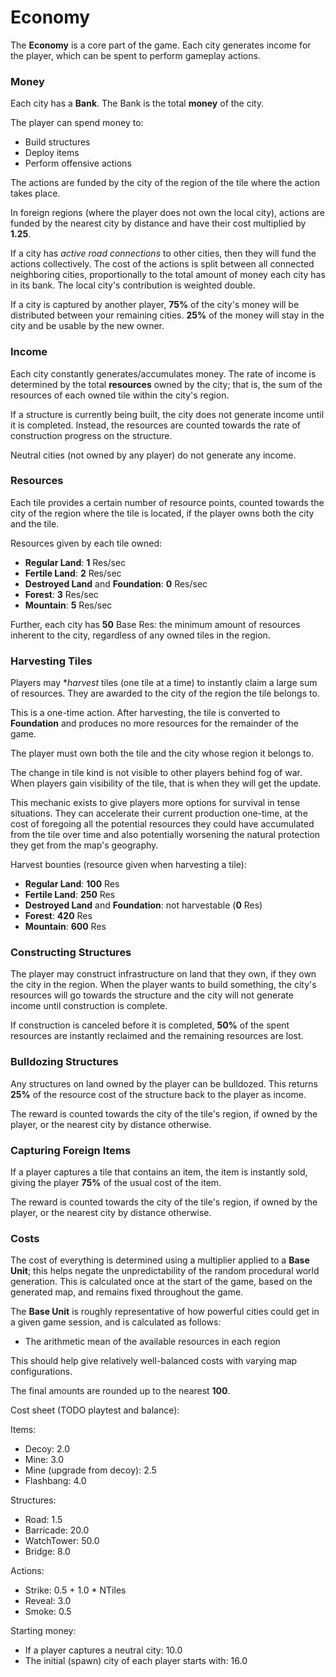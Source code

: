 # Economy

The **Economy** is a core part of the game. Each city generates income for
the player, which can be spent to perform gameplay actions.

### Money

Each city has a **Bank**. The Bank is the total **money** of the city.

The player can spend money to:
 - Build structures
 - Deploy items
 - Perform offensive actions

The actions are funded by the city of the region of the tile where the action
takes place.

In foreign regions (where the player does not own the local city), actions
are funded by the nearest city by distance and have their cost multiplied by **1.25**.

If a city has *active road connections* to other cities, then they will fund the
actions collectively. The cost of the actions is split between all connected
neighboring cities, proportionally to the total amount of money each city has in
its bank. The local city's contribution is weighted double.

If a city is captured by another player, **75%** of the city's money will be
distributed between your remaining cities. **25%** of the money will stay in the
city and be usable by the new owner.

### Income

Each city constantly generates/accumulates money. The rate of income is determined
by the total **resources** owned by the city; that is, the sum of the resources
of each owned tile within the city's region.

If a structure is currently being built, the city does not generate income until
it is completed. Instead, the resources are counted towards the rate of
construction progress on the structure.

Neutral cities (not owned by any player) do not generate any income.

### Resources

Each tile provides a certain number of resource points, counted towards the
city of the region where the tile is located, if the player owns both the
city and the tile.

Resources given by each tile owned:
 - **Regular Land**: **1** Res/sec
 - **Fertile Land**: **2** Res/sec
 - **Destroyed Land** and **Foundation**: **0** Res/sec
 - **Forest**: **3** Res/sec
 - **Mountain**: **5** Res/sec

Further, each city has **50** Base Res: the minimum amount of resources inherent
to the city, regardless of any owned tiles in the region.

### Harvesting Tiles

Players may **harvest* tiles (one tile at a time) to instantly claim a large sum
of resources. They are awarded to the city of the region the tile belongs to.

This is a one-time action. After harvesting, the tile is converted to
**Foundation** and produces no more resources for the remainder of the game.

The player must own both the tile and the city whose region it belongs to.

The change in tile kind is not visible to other players behind fog of war. When
players gain visibility of the tile, that is when they will get the update.

This mechanic exists to give players more options for survival in tense
situations. They can accelerate their current production one-time, at the cost
of foregoing all the potential resources they could have accumulated from the
tile over time and also potentially worsening the natural protection they get
from the map's geography.

Harvest bounties (resource given when harvesting a tile):
 - **Regular Land**: **100** Res
 - **Fertile Land**: **250** Res
 - **Destroyed Land** and **Foundation**: not harvestable (**0** Res)
 - **Forest**: **420** Res
 - **Mountain**: **600** Res

### Constructing Structures

The player may construct infrastructure on land that they own, if they own the
city in the region. When the player wants to build something, the city's
resources will go towards the structure and the city will not generate income
until construction is complete.

If construction is canceled before it is completed, **50%** of the spent
resources are instantly reclaimed and the remaining resources are lost.

### Bulldozing Structures

Any structures on land owned by the player can be bulldozed. This returns
**25%** of the resource cost of the structure back to the player as income.

The reward is counted towards the city of the tile's region, if owned by the
player, or the nearest city by distance otherwise.

### Capturing Foreign Items

If a player captures a tile that contains an item, the item is instantly sold,
giving the player **75%** of the usual cost of the item.

The reward is counted towards the city of the tile's region, if owned by the
player, or the nearest city by distance otherwise.

### Costs

The cost of everything is determined using a multiplier applied to a **Base
Unit**; this helps negate the unpredictability of the random procedural world
generation. This is calculated once at the start of the game, based on the
generated map, and remains fixed throughout the game.

The **Base Unit** is roughly representative of how powerful cities could
get in a given game session, and is calculated as follows:
 - The arithmetic mean of the available resources in each region

This should help give relatively well-balanced costs with varying map configurations.

The final amounts are rounded up to the nearest **100**.

Cost sheet (TODO playtest and balance):

Items:
 - Decoy: 2.0
 - Mine: 3.0
 - Mine (upgrade from decoy): 2.5
 - Flashbang: 4.0

Structures:
 - Road: 1.5
 - Barricade: 20.0
 - WatchTower: 50.0
 - Bridge: 8.0

Actions:
 - Strike: 0.5 + 1.0 * NTiles
 - Reveal: 3.0
 - Smoke: 0.5

Starting money:
 - If a player captures a neutral city: 10.0
 - The initial (spawn) city of each player starts with: 16.0
